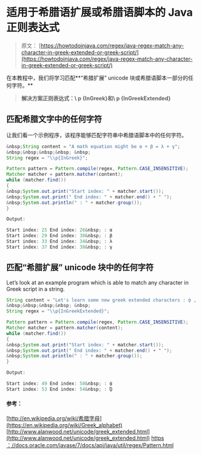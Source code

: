 # 适用于希腊语扩展或希腊语脚本的 Java 正则表达式

> 原文： [https://howtodoinjava.com/regex/java-regex-match-any-character-in-greek-extended-or-greek-script/](https://howtodoinjava.com/regex/java-regex-match-any-character-in-greek-extended-or-greek-script/)

在本教程中，我们将学习匹配**“希腊扩展” unicode 块或希腊语脚本一部分的任何字符。**

> **解决方案正则表达式：\\ p {InGreek}和\ p {InGreekExtended}**

## 匹配希腊文字中的任何字符

让我们看一个示例程序，该程序能够匹配字符串中希腊语脚本中的任何字符。

```java
&nbsp;String content = "A math equation might be α + β = λ + γ";
&nbsp;&nbsp;&nbsp;&nbsp; &nbsp;
String regex = "\\p{InGreek}";

Pattern pattern = Pattern.compile(regex, Pattern.CASE_INSENSITIVE);
Matcher matcher = pattern.matcher(content);
while (matcher.find())
{
&nbsp;System.out.print("Start index: " + matcher.start());
&nbsp;System.out.print(" End index: " + matcher.end() + " ");
&nbsp;System.out.println(" : " + matcher.group());
}

Output:

Start index: 25 End index: 26&nbsp; : α
Start index: 29 End index: 30&nbsp; : β
Start index: 33 End index: 34&nbsp; : λ
Start index: 37 End index: 38&nbsp; : γ

```

## 匹配“希腊扩展” unicode 块中的任何字符

Let’s look at an example program which is able to match any character in Greek script in a string.

```java
String content = "Let's learn some new greek extended characters : ᾲ , ᾨ etc.";
&nbsp;&nbsp;&nbsp;&nbsp; &nbsp;
String regex = "\\p{InGreekExtended}";

Pattern pattern = Pattern.compile(regex, Pattern.CASE_INSENSITIVE);
Matcher matcher = pattern.matcher(content);
while (matcher.find())
{
&nbsp;System.out.print("Start index: " + matcher.start());
&nbsp;System.out.print(" End index: " + matcher.end() + " ");
&nbsp;System.out.println(" : " + matcher.group());
}

Output:

Start index: 49 End index: 50&nbsp; : ᾲ
Start index: 53 End index: 54&nbsp; : ᾨ

```

#### **参考：**

[http://en.wikipedia.org/wiki/希腊字母](https://en.wikipedia.org/wiki/Greek_alphabet)
[http://www.alanwood.net/unicode/greek_extended.html](http://www.alanwood.net/unicode/greek_extended.html)
[https ：//docs.oracle.com/javase/7/docs/api/java/util/regex/Pattern.html](https://docs.oracle.com/javase/7/docs/api/java/util/regex/Pattern.html)